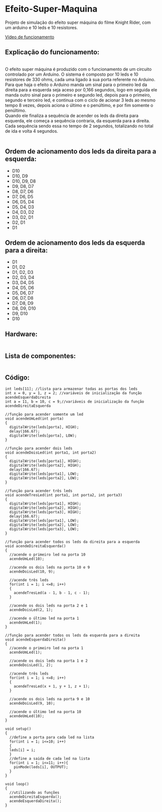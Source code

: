 # Efeito-Super-Maquina
Projeto de simulação do efeito super máquina do filme Knight Rider, com um arduino e 10 leds e 10 resistores.

<a href="https://youtu.be/FOOIL2AnH4E">Vídeo de funcionamento</a>

<h2>Explicação do funcionamento:</h2><br>
 O efeito super máquina é produzido com o funcionamento de um circuito controlado por um Arduino. O sistema é composto por 10 leds e 10 resistores de 330 ohms, cada uma ligado à sua porta referente no Arduino.<br>
Para que haja o efeito o Arduino manda um sinal para o primeiro led da direita para a esquerda seja aceso por 0,166 segundos, logo em seguida ele manda outro sinal para o primeiro e segundo led, depois para o primeiro, segundo e terceiro led, e continua com o ciclo de acionar 3 leds ao mesmo tempo 8 vezes, depois aciona o último e o penúltimo, e por fim somente o penúltimo.<br>
Quando ele finaliza a sequência de acender os leds da direita para esquerda, ele começa a sequência contraria, da esquerda para a direita. Cada sequência sendo essa no tempo de 2 segundos, totalizando no total de ida e volta 4 segundos.<br><br>
<h2>Ordem de acionamento dos leds da direita para a esquerda:</h2>
<ul>
  <li>D10</li>
  <li>D10, D9</li>
  <li>D10, D9, D8</li>
  <li>D9, D8, D7</li>
  <li>D8, D7, D6</li>
  <li>D7, D6, D5</li>
  <li>D6, D5, D4</li>
  <li>D5, D4, D3</li>
  <li>D4, D3, D2</li>
  <li>D3, D2, D1</li>
  <li>D2, D1</li>
  <li>D1</li>
</ul>

<h2>Ordem de acionamento dos leds da esquerda para a direita:</h2>
<ul>
  <li>D1</li>
  <li>D1, D2</li>
  <li>D1, D2, D3</li>
  <li>D2, D3, D4</li>
  <li>D3, D4, D5</li>
  <li>D4, D5, D6</li>
  <li>D5, D6, D7</li>
  <li>D6, D7, D8</li>
  <li>D7, D8, D9</li>
  <li>D8, D9, D10</li>
  <li>D9, D10</li>
  <li>D10</li>
</ul>

<h2>Hardware:</h2>
<img src=""/>
 
<h2>Lista de componentes:</h2>
<img src=""/>

<h2>Código: </h2>

    int leds[11]; //lista para armazenar todas as portas dos leds
    int x = 0, y = 1, z = 2; //variáveis de inicialização da função acendeEsquerdaDireita
    int a = 11, b = 10, c = 9;//variáveis de inicialização da função acendeDireitaEsquerda

    //função para acender somente um led
    void acendeUmLed(int porta)
    {
      digitalWrite(leds[porta], HIGH);
      delay(166.67);
      digitalWrite(leds[porta], LOW);
    }

    //função para acender dois leds
    void acendeDoisLed(int porta1, int porta2)
    {
      digitalWrite(leds[porta1], HIGH);
      digitalWrite(leds[porta2], HIGH);
      delay(166.67);
      digitalWrite(leds[porta1], LOW);
      digitalWrite(leds[porta2], LOW);
    }

    //função para acender três leds
    void acendeTresLed(int porta1, int porta2, int porta3)
    {
      digitalWrite(leds[porta1], HIGH);
      digitalWrite(leds[porta2], HIGH);
      digitalWrite(leds[porta3], HIGH);
      delay(166.67);
      digitalWrite(leds[porta1], LOW);
      digitalWrite(leds[porta2], LOW);
      digitalWrite(leds[porta3], LOW);
    }

    //função para acender todos os leds da direita para a esquerda
    void acendeDireitaEsquerda()
    {
      //acende o primeiro led na porta 10
      acendeUmLed(10);

      //acende os dois leds na porta 10 e 9
      acendeDoisLed(10, 9);

      //acende três leds
      for(int i = 1; i <=8; i++)
      {
        acendeTresLed(a - 1, b - 1, c - 1);
      }

      //acende os dois leds na porta 2 e 1
      acendeDoisLed(2, 1);

      //acende o último led na porta 1
      acendeUmLed(1);
    }

    //função para acender todos os leds da esquerda para a direita
    void acendeEsquerdaDireita()
    {
      //acende o primeiro led na porta 1
      acendeUmLed(1);

      //acende os dois leds na porta 1 e 2
      acendeDoisLed(1, 2);

      //acende três leds
      for(int i = 1; i <=8; i++)
      {
        acendeTresLed(x + 1, y + 1, z + 1);
      }

      //acende os dois leds na porta 9 e 10
      acendeDoisLed(9, 10);

      //acende o último led na porta 10
      acendeUmLed(10);
    }

    void setup()
    {
      //define a porta para cada led na lista
      for(int i = 1; i<=10; i++)
      {
      leds[i] = i;
      }
      //define a saida de cada led na lista
      for(int i = 1; i<=11; i++){
        pinMode(leds[i], OUTPUT);
      }
    }

    void loop()
    {
      //utilizando as funções
      acendeDireitaEsquerda();
      acendeEsquerdaDireita();
    }



